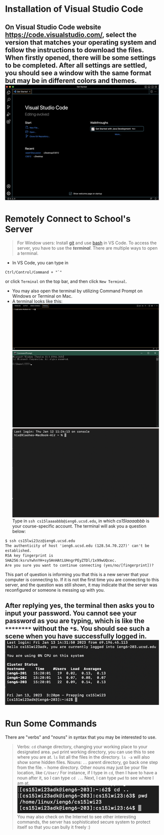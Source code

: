 # Installation of Visual Studio Code

On Visual Studio Code website https://code.visualstudio.com/, select the version that matches your operating system and follow the instructions to download the files.
When firstly opened, there will be some settings to be completed. After all settings are settled, you should see a window with the same format but may be in different colors and themes.
![Image](VSCodeSurface.png)
---
# Remotely Connect to School's Server
> For Window users: Install [git](https://gitforwindows.org/) and use [bash](https://stackoverflow.com/a/50527994) in VS Code.
To access the server, you have to use the ***terminal***. There are multiple ways to open a terminal.
* In VS Code, you can type in 
```
Ctrl/Control/Command + "`"
```
or click `Terminal` on the top bar, and then click `New Terminal`.
* You may also open the terminal by utilizing Command Prompt on Windows or Terminal on Mac.
* A terminal looks like this:
![Image](VSCodeTerminal.png)
![Image](WindowsTerminal.png)
![Image](MacTerminal.png)
Type in `ssh cs15laaaabbb@ieng6.ucsd.edu`, in which *cs15laaaabbb* is your course-specific account. The terminal will ask you a question below:
```
$ ssh cs15lwi23zz@ieng6.ucsd.edu
The authenticity of host 'ieng6.ucsd.edu (128.54.70.227)' can't be established.
RSA key fingerprint is SHA256:ksruYwhnYH+sySHnHAtLUHngrPEyZTDl/1x99wUQcec.
Are you sure you want to continue connecting (yes/no/[fingerprint])? 
```
This part of question is informing you that this is a new server that your computer is connecting to. If it is not the first time you are connecting to this server, and the question was still shown, it may indicate that the server was reconfigured or someone is messing up with you.

After replying yes, the terminal then asks you to input your password. You cannot see your password as you are typing, which is like the `********` without the `*`s. You should see such a scene when you have successfully logged in.
![Image](SuccessfullyConnected.png)
---
# Run Some Commands
There are "verbs" and "nouns" in syntax that you may be interested to use.
> Verbs:
> `cd` change directory, changing your working place to your designated area.
> `pwd` print working directory, you can use this to see where you are at.
> `ls` list all the files in the directory. `ls -a` will also show some hidden files.
> Nouns:
> `..` parent directory, go back one step from the file.
> `~` home directory.
> Other nouns may just be your file location, like `C/User/`
For instance, if I type in `cd`, then I have to have a noun after it, so I can type `cd ..`. Next, I can type `pwd` to see where I am at.
![Image](Commands.png)
You may also check on the Internet to see other interesting commands, the server has sophisticated secure system to protect itself so that you can bully it freely :)

